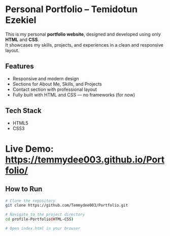 # Personal Portfolio – Temidotun Ezekiel

This is my personal **portfolio website**, designed and developed using only **HTML** and **CSS**.  
It showcases my skills, projects, and experiences in a clean and responsive layout.

## Features
- Responsive and modern design  
- Sections for About Me, Skills, and Projects  
- Contact section with professional layout  
- Fully built with HTML and CSS — no frameworks (for now)

## Tech Stack
- HTML5  
- CSS3  

# Live Demo: https://temmydee003.github.io/Portfolio/

## How to Run
```bash
# Clone the repository
git clone https://github.com/Temmydee003/Portfolio.git

# Navigate to the project directory
cd profile-Portfolio(HTML-CSS)

# Open index.html in your browser
